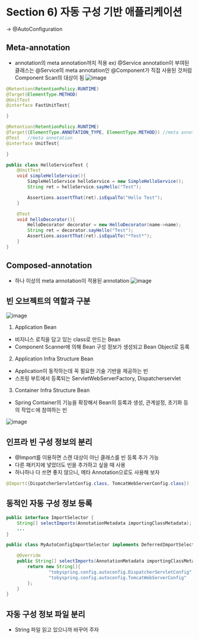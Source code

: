# Section 6) 자동 구성 기반 애플리케이션

-> @AutoConfiguration

## Meta-annotation

- annotation의 meta annotation까지 적용
  ex) @Service annotation이 부여된 클래스는 @Service의 meta annotation인 @Component가 직접 사용된 것처럼 Component Scan의 대상이 됨
  ![image](https://user-images.githubusercontent.com/61377122/231912684-212d4e5a-b579-4689-8ea8-c30696990b52.png)

```java
@Retention(RetentionPolicy.RUNTIME)
@Target(ElementType.METHOD)
@UnitTest
@interface FastUnitTest{

}

@Retention(RetentionPolicy.RUNTIME)
@Target({ElementType.ANNOTATION_TYPE, ElementType.METHOD}) //meta annotation으로 쓰기 위해 annotation_type으로도 선언
@Test   //meta annotation
@interface UnitTest{

}

public class HelloServiceTest {
    @UnitTest
    void simpleHelloService(){
        SimpleHelloService helloService = new SimpleHelloService();
        String ret = helloService.sayHello("Test");

        Assertions.assertThat(ret).isEqualTo("Hello Test");
    }

    @Test
    void helloDecorator(){
        HelloDecorator decorator = new HelloDecorator(name->name);
        String ret = decorator.sayHello("Test");
        Assertions.assertThat(ret).isEqualTo("*Test*");
    }
}
```

## Composed-annotation

- 하나 이상의 meta annotation이 적용된 annotation
  ![image](https://user-images.githubusercontent.com/61377122/231913393-676bb99f-6d31-49a0-a062-1771620a9658.png)

## 빈 오브젝트의 역할과 구분

![image](https://user-images.githubusercontent.com/61377122/232361254-6e55d78b-76c6-4b1c-8bdf-373053ad7d6c.png)

1. Application Bean

- 비지니스 로직을 담고 있는 class로 만드는 Bean
- Component Scanner에 의해 Bean 구성 정보가 생성되고 Bean Object로 등록

2. Application Infra Structure Bean

- Application이 동작하는데 꼭 필요한 기술 기반을 제공하는 빈
- 스프링 부트에서 등록되는 ServletWebServerFactory, Dispatcherservlet

3. Container Infra Structure Bean

- Spring Container의 기능을 확장해서 Bean의 등록과 생성, 관계설정, 초기화 등의 작업ㄷ에 참여하는 빈

![image](https://user-images.githubusercontent.com/61377122/232362212-a240b7e6-f4f1-4114-be9f-09783b7f5c7e.png)

## 인프라 빈 구성 정보의 분리

- @Import를 이용하면 스캔 대상이 아닌 클래스를 빈 등록 추가 가능
- 다른 패키지에 넣었더도 빈을 추가하고 싶을 때 사용
- 하나하나 다 쓰면 좋지 않으니, 메타 Annotation으로도 사용해 보자

```java
@Import({DispatcherServletConfig.class, TomcatWebServerConfig.class})
```

## 동적인 자동 구성 정보 등록

```java
public interface ImportSelector {
    String[] selectImports(AnnotationMetadata importingClassMetadata);
    ...
}
```

```java
public class MyAutoConfigImportSelector implements DeferredImportSelector {

    @Override
    public String[] selectImports(AnnotationMetadata importingClassMetadata) {
        return new String[]{
                "tobyspring.config.autoconfig.DispatcherServletConfig",
                "tobyspring.config.autoconfig.TomcatWebServerConfig"
        };
    }
}
```

## 자동 구성 정보 파일 분리

- String 파일 읽고 있으니까 바꾸어 주자
